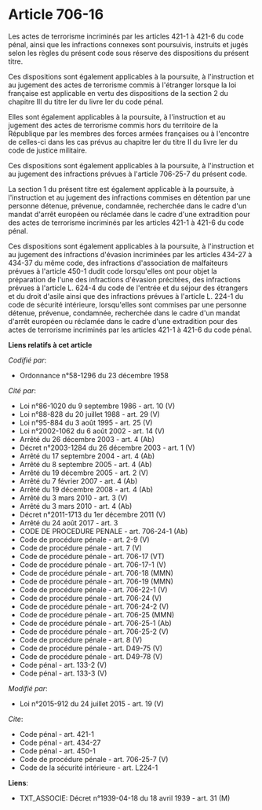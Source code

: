 # Article 706-16

Les actes de terrorisme incriminés par les articles 421-1 à 421-6 du code pénal, ainsi que les infractions connexes sont
poursuivis, instruits et jugés selon les règles du présent code sous réserve des dispositions du présent titre. 

Ces dispositions sont également applicables à la poursuite, à l'instruction et au jugement des actes de terrorisme commis à
l'étranger lorsque la loi française est applicable en vertu des dispositions de la section 2 du chapitre III du titre Ier du
livre Ier du code pénal. 

Elles sont également applicables à la poursuite, à l'instruction et au jugement des actes de terrorisme commis hors du
territoire de la République par les membres des forces armées françaises ou à l'encontre de celles-ci dans les cas prévus au
chapitre Ier du titre II du livre Ier du code de justice militaire. 

Ces dispositions sont également applicables à la poursuite, à l'instruction et au jugement des infractions prévues à
l'article 706-25-7 du présent code. 

La section 1 du présent titre est également applicable à la poursuite, à l'instruction et au jugement des infractions
commises en détention par une personne détenue, prévenue, condamnée, recherchée dans le cadre d'un mandat d'arrêt européen ou
réclamée dans le cadre d'une extradition pour des actes de terrorisme incriminés par les articles 421-1 à 421-6 du code
pénal. 

Ces dispositions sont également applicables à la poursuite, à l'instruction et au jugement des infractions d'évasion
incriminées par les articles 434-27 à 434-37 du même code, des infractions d'association de malfaiteurs prévues à l'article
450-1 dudit code lorsqu'elles ont pour objet la préparation de l'une des infractions d'évasion précitées, des infractions
prévues à l'article L. 624-4 du code de l'entrée et du séjour des étrangers et du droit d'asile ainsi que des infractions
prévues à l'article L. 224-1 du code de sécurité intérieure, lorsqu'elles sont commises par une personne détenue, prévenue,
condamnée, recherchée dans le cadre d'un mandat d'arrêt européen ou réclamée dans le cadre d'une extradition pour des actes
de terrorisme incriminés par les articles 421-1 à 421-6 du code pénal.

**Liens relatifs à cet article**

_Codifié par_:

  - Ordonnance n°58-1296 du 23 décembre 1958

_Cité par_:

  - Loi n°86-1020 du 9 septembre 1986 - art. 10 (V)
  - Loi n°88-828 du 20 juillet 1988 - art. 29 (V)
  - Loi n°95-884 du 3 août 1995 - art. 25 (V)
  - Loi n°2002-1062 du 6 août 2002 - art. 14 (V)
  - Arrêté du 26 décembre 2003 - art. 4 (Ab)
  - Décret n°2003-1284 du 26 décembre 2003 - art. 1 (V)
  - Arrêté du 17 septembre 2004 - art. 4 (Ab)
  - Arrêté du 8 septembre 2005 - art. 4 (Ab)
  - Arrêté du 19 décembre 2005 - art. 2 (V)
  - Arrêté du 7 février 2007 - art. 4 (Ab)
  - Arrêté du 19 décembre 2008 - art. 4 (Ab)
  - Arrêté du 3 mars 2010 - art. 3 (V)
  - Arrêté du 3 mars 2010 - art. 4 (Ab)
  - Décret n°2011-1713 du 1er décembre 2011 (V)
  - Arrêté du 24 août 2017 - art. 3
  - CODE DE PROCEDURE PENALE - art. 706-24-1 (Ab)
  - Code de procédure pénale - art. 2-9 (V)
  - Code de procédure pénale - art. 7 (V)
  - Code de procédure pénale - art. 706-17 (VT)
  - Code de procédure pénale - art. 706-17-1 (V)
  - Code de procédure pénale - art. 706-18 (MMN)
  - Code de procédure pénale - art. 706-19 (MMN)
  - Code de procédure pénale - art. 706-22-1 (V)
  - Code de procédure pénale - art. 706-24 (V)
  - Code de procédure pénale - art. 706-24-2 (V)
  - Code de procédure pénale - art. 706-25 (MMN)
  - Code de procédure pénale - art. 706-25-1 (Ab)
  - Code de procédure pénale - art. 706-25-2 (V)
  - Code de procédure pénale - art. 8 (V)
  - Code de procédure pénale - art. D49-75 (V)
  - Code de procédure pénale - art. D49-78 (V)
  - Code pénal - art. 133-2 (V)
  - Code pénal - art. 133-3 (V)

_Modifié par_:

  - Loi n°2015-912 du 24 juillet 2015 - art. 19 (V)

_Cite_:

  - Code pénal - art. 421-1
  - Code pénal - art. 434-27
  - Code pénal - art. 450-1
  - Code de procédure pénale - art. 706-25-7 (V)
  - Code de la sécurité intérieure - art. L224-1

**Liens**:

  - TXT_ASSOCIE: Décret n°1939-04-18 du 18 avril 1939 - art. 31 (M)
